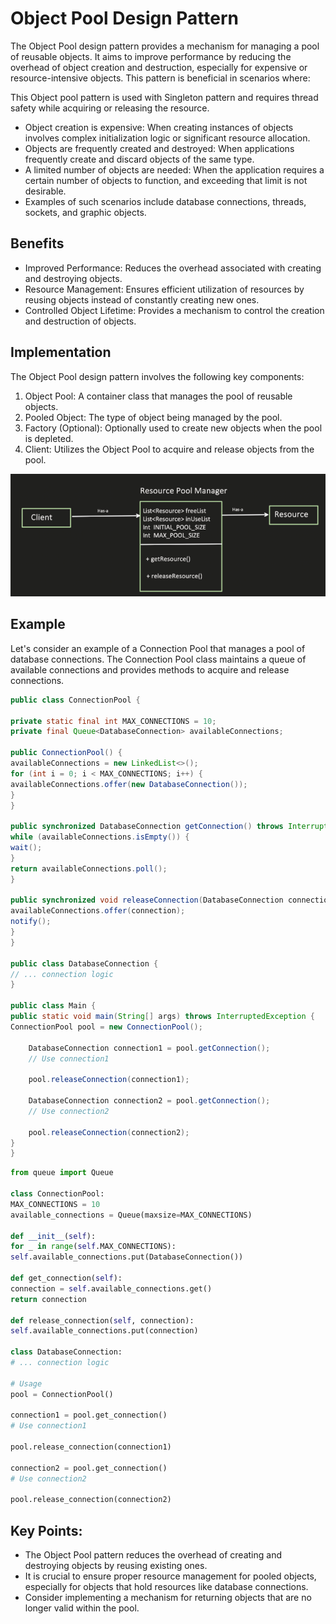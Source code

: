 # Object Pool Design Pattern

The Object Pool design pattern provides a mechanism for managing a pool of reusable objects. It aims to improve performance by reducing the overhead of object creation and destruction, especially for expensive or resource-intensive objects. This pattern is beneficial in scenarios where:

This Object pool pattern is used with Singleton pattern and requires thread safety while acquiring or releasing the resource.

* Object creation is expensive: When creating instances of objects involves complex initialization logic or significant resource allocation.
* Objects are frequently created and destroyed: When applications frequently create and discard objects of the same type.
* A limited number of objects are needed: When the application requires a certain number of objects to function, and exceeding that limit is not desirable.
* Examples of such scenarios include database connections, threads, sockets, and graphic objects.

## Benefits

* Improved Performance: Reduces the overhead associated with creating and destroying objects.
* Resource Management: Ensures efficient utilization of resources by reusing objects instead of constantly creating new ones.
* Controlled Object Lifetime: Provides a mechanism to control the creation and destruction of objects.

## Implementation

The Object Pool design pattern involves the following key components:

1. Object Pool: A container class that manages the pool of reusable objects.
2. Pooled Object: The type of object being managed by the pool.
3. Factory (Optional): Optionally used to create new objects when the pool is depleted.
4. Client: Utilizes the Object Pool to acquire and release objects from the pool.

![img.png](img.png)

## Example

Let's consider an example of a Connection Pool that manages a pool of database connections. The Connection Pool class maintains a queue of available connections and provides methods to acquire and release connections.

```java
public class ConnectionPool {

private static final int MAX_CONNECTIONS = 10;
private final Queue<DatabaseConnection> availableConnections;

public ConnectionPool() {
availableConnections = new LinkedList<>();
for (int i = 0; i < MAX_CONNECTIONS; i++) {
availableConnections.offer(new DatabaseConnection());
}
}

public synchronized DatabaseConnection getConnection() throws InterruptedException {
while (availableConnections.isEmpty()) {
wait();
}
return availableConnections.poll();
}

public synchronized void releaseConnection(DatabaseConnection connection) {
availableConnections.offer(connection);
notify();
}
}

public class DatabaseConnection {
// ... connection logic
}

public class Main {
public static void main(String[] args) throws InterruptedException {
ConnectionPool pool = new ConnectionPool();

    DatabaseConnection connection1 = pool.getConnection();
    // Use connection1

    pool.releaseConnection(connection1);

    DatabaseConnection connection2 = pool.getConnection();
    // Use connection2

    pool.releaseConnection(connection2);
}
}
```

```python
from queue import Queue

class ConnectionPool:
MAX_CONNECTIONS = 10
available_connections = Queue(maxsize=MAX_CONNECTIONS)

def __init__(self):
for _ in range(self.MAX_CONNECTIONS):
self.available_connections.put(DatabaseConnection())

def get_connection(self):
connection = self.available_connections.get()
return connection

def release_connection(self, connection):
self.available_connections.put(connection)

class DatabaseConnection:
# ... connection logic

# Usage
pool = ConnectionPool()

connection1 = pool.get_connection()
# Use connection1

pool.release_connection(connection1)

connection2 = pool.get_connection()
# Use connection2

pool.release_connection(connection2)
```

## Key Points:

* The Object Pool pattern reduces the overhead of creating and destroying objects by reusing existing ones.
* It is crucial to ensure proper resource management for pooled objects, especially for objects that hold resources like database connections.
* Consider implementing a mechanism for returning objects that are no longer valid within the pool.






